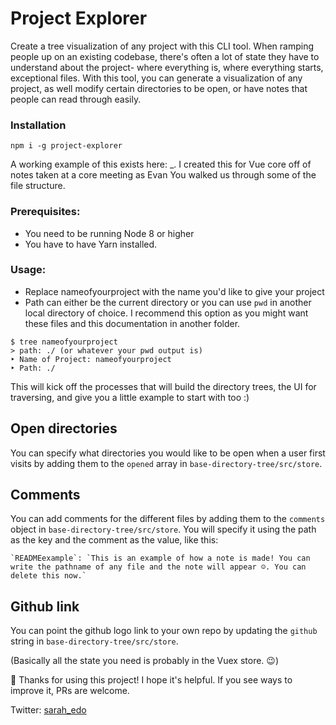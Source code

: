 # Project Explorer

Create a tree visualization of any project with this CLI tool. When ramping people up on an existing codebase, there's often a lot of state they have to understand about the project- where everything is, where everything starts, exceptional files. With this tool, you can generate a visualization of any project, as well modify certain directories to be open, or have notes that people can read through easily.

### Installation

```
npm i -g project-explorer
```

A working example of this exists here: \_. I created this for Vue core off of notes taken at a core meeting as Evan You walked us through some of the file structure.

### Prerequisites: 
- You need to be running Node 8 or higher
- You have to have Yarn installed.

### Usage: 
- Replace nameofyourproject with the name you'd like to give your project
- Path can either be the current directory or you can use `pwd` in another local directory of choice. I recommend this option as you might want these files and this documentation in another folder.

```
$ tree nameofyourproject
> path: ./ (or whatever your pwd output is)
‣ Name of Project: nameofyourproject
‣ Path: ./
```

This will kick off the processes that will build the directory trees, the UI for traversing, and give you a little example to start with too :)

## Open directories

You can specify what directories you would like to be open when a user first visits by adding them to the `opened` array in `base-directory-tree/src/store`.

## Comments 

You can add comments for the different files by adding them to the `comments` object in `base-directory-tree/src/store`. You will specify it using the path as the key and the comment as the value, like this:

```
`READMEexample`: `This is an example of how a note is made! You can write the pathname of any file and the note will appear ☺️. You can delete this now.`
```

## Github link

You can point the github logo link to your own repo by updating the `github` string in `base-directory-tree/src/store`.

(Basically all the state you need is probably in the Vuex store. 😉)

🥂 Thanks for using this project! I hope it's helpful. If you see ways to improve it, PRs are welcome. 

Twitter: [sarah_edo](https://twitter.com/sarah_edo)
